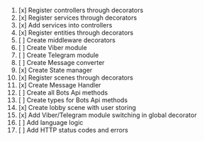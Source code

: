 1. [x] Register controllers through decorators
2. [x] Register services through decorators
3. [x] Add services into controllers
4. [x] Register entities through decorators
5. [ ] Create middleware decorators 
6. [ ] Create Viber module
7. [ ] Create Telegram module
8. [ ] Create Message converter
9. [x] Create State manager
10. [x] Register scenes through decorators
11. [x] Create Message Handler
12. [ ] Create all Bots Api methods
13. [ ] Create types for Bots Api methods
14. [x] Create lobby scene with user storing
15. [x] Add Viber/Telegram module switching in global decorator
16. [ ] Add language logic
17. [ ] Add HTTP status codes and errors
